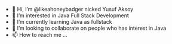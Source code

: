 - 👋 Hi, I’m @likeahoneybadger nicked Yusuf Aksoy
- 👀 I’m interested in Java Full Stack Development
- 🌱 I’m currently learning Java as fullstack
- 💞️ I’m looking to collaborate on people who has interest in Java
- 📫 How to reach me ...

<!---
likeahoneybadger/likeahoneybadger is a ✨ special ✨ repository because its `README.md` (this file) appears on your GitHub profile.
You can click the Preview link to take a look at your changes.
--->
